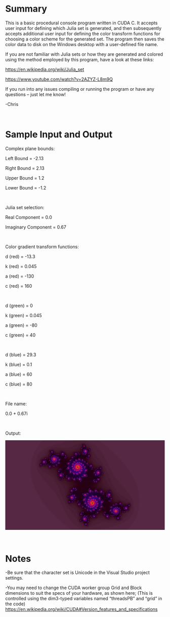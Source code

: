 # Summary

This is a basic procedural console program written in CUDA C. It accepts user input for defining which Julia set is generated, and then subsequently accepts additional user input for defining the color transform functions for choosing a color scheme for the generated set. The program then saves the color data to disk on the Windows desktop with a user-defined file name.

If you are not familiar with Julia sets or how they are generated and colored using the method employed by this program, have a look at these links:

https://en.wikipedia.org/wiki/Julia_set

https://www.youtube.com/watch?v=2AZYZ-L8m9Q

If you run into any issues compiling or running the program or have any questions – just let me know!

-Chris

<br>

# Sample Input and Output

Complex plane bounds:
  
  Left Bound = -2.13
  
  Right Bound = 2.13
  
  Upper Bound = 1.2
  
  Lower Bound = -1.2

<br>

Julia set selection:
  
  Real Component = 0.0
  
  Imaginary Component = 0.67

<br>

Color gradient transform functions:
  
  d (red) = -13.3
  
  k (red) = 0.045
  
  a (red) = -130
  
  c (red) = 160

 <br>

  d (green) = 0
  
  k (green) = 0.045
  
  a (green) = -80
  
  c (green) = 40

<br>

  d (blue) = 29.3
  
  k (blue) = 0.1
  
  a (blue) = 60
  
  c (blue) = 80

<br>

File name:
  
  0.0 + 0.67i

<br>

Output:

![0.0 + 0.67i](https://github.com/RealTimeChris/Julia-Set-Generator-CUDA/blob/master/Images/0.0%20+%200.67i.jpg?raw=true)

<br>

# Notes
  -Be sure that the character set is Unicode in the Visual Studio project settings.

  -You may need to change the CUDA worker group Grid and Block dimensions to suit the specs of your hardware, as shown here; (This is controlled using the dim3-typed variables named “threadsPB” and “grid” in the code)
	https://en.wikipedia.org/wiki/CUDA#Version_features_and_specifications

